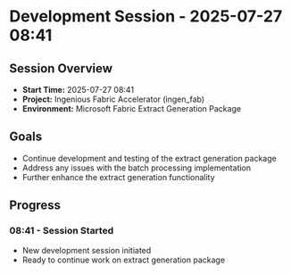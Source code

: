 # Development Session - 2025-07-27 08:41

## Session Overview
- **Start Time:** 2025-07-27 08:41
- **Project:** Ingenious Fabric Accelerator (ingen_fab)
- **Environment:** Microsoft Fabric Extract Generation Package

## Goals
- Continue development and testing of the extract generation package
- Address any issues with the batch processing implementation
- Further enhance the extract generation functionality

## Progress

### 08:41 - Session Started
- New development session initiated
- Ready to continue work on extract generation package
